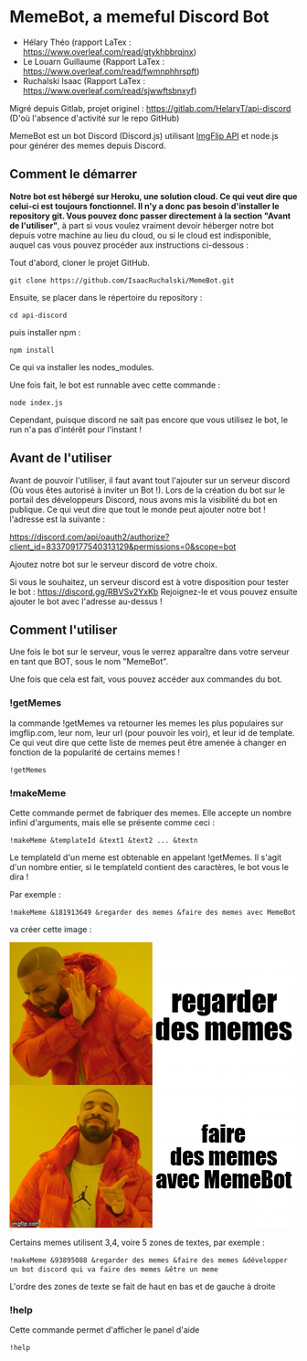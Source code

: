 # MemeBot, a memeful Discord Bot

- Hélary Théo (rapport LaTex : https://www.overleaf.com/read/gtykhbbrqjnx)
- Le Louarn Guillaume (Rapport LaTex : https://www.overleaf.com/read/fwmnphhrspft)
- Ruchalski Isaac (Rapport LaTex : https://www.overleaf.com/read/sjwwftsbnxyf)

Migré depuis Gitlab, projet originel : https://gitlab.com/HelaryT/api-discord (D'où l'absence d'activité sur le repo GitHub)

MemeBot est un bot Discord (Discord.js) utilisant [ImgFlip API](https://imgflip.com/api) et node.js pour générer des memes depuis Discord.

## Comment le démarrer

**Notre bot est hébergé sur Heroku, une solution cloud. Ce qui veut dire que celui-ci est toujours fonctionnel. Il n'y a donc pas besoin d'installer le repository git. Vous pouvez donc passer directement à la section "Avant de l'utiliser"**, à part si vous voulez vraiment devoir héberger notre bot depuis votre machine au lieu du cloud, ou si le cloud est indisponible, auquel cas vous pouvez procéder aux instructions ci-dessous :

Tout d'abord, cloner le projet GitHub.

    git clone https://github.com/IsaacRuchalski/MemeBot.git

Ensuite, se placer dans le répertoire du repository :

    cd api-discord

puis installer npm :

    npm install

Ce qui va installer les nodes_modules.

Une fois fait, le bot est runnable avec cette commande :

    node index.js

Cependant, puisque discord ne sait pas encore que vous utilisez le bot, le run n'a pas d'intérêt pour l'instant !

## Avant de l'utiliser

Avant de pouvoir l'utiliser, il faut avant tout l'ajouter sur un serveur discord (Où vous êtes autorisé à inviter un Bot !).
Lors de la création du bot sur le portail des développeurs Discord, nous avons mis la visibilité du bot en publique. Ce qui veut dire que tout le monde peut ajouter notre bot ! l'adresse est la suivante :

https://discord.com/api/oauth2/authorize?client_id=833709177540313129&permissions=0&scope=bot

Ajoutez notre bot sur le serveur discord de votre choix.

Si vous le souhaitez, un serveur discord est à votre disposition pour tester le bot : https://discord.gg/RBVSv2YxKb Rejoignez-le et vous pouvez ensuite ajouter le bot avec l'adresse au-dessus !

## Comment l'utiliser

Une fois le bot sur le serveur, vous le verrez apparaître dans votre serveur en tant que BOT, sous le nom "MemeBot".

Une fois que cela est fait, vous pouvez accéder aux commandes du bot.

### !getMemes

la commande !getMemes va retourner les memes les plus populaires sur imgflip.com, leur nom, leur url (pour pouvoir les voir), et leur id de template. Ce qui veut dire que cette liste de memes peut être amenée à changer en fonction de la popularité de certains memes !

    !getMemes

### !makeMeme

Cette commande permet de fabriquer des memes. Elle accepte un nombre infini d'arguments, mais elle se présente comme ceci :

    !makeMeme &templateId &text1 &text2 ... &textn

Le templateId d'un meme est obtenable en appelant !getMemes. Il s'agit d'un nombre entier, si le templateId contient des caractères, le bot vous le dira !

Par exemple :

    !makeMeme &181913649 &regarder des memes &faire des memes avec MemeBot

va créer cette image :

![alt text](drake.jpg "Drake meme")

Certains memes utilisent 3,4, voire 5 zones de textes, par exemple :

    !makeMeme &93895088 &regarder des memes &faire des memes &développer un bot discord qui va faire des memes &être un meme

L'ordre des zones de texte se fait de haut en bas et de gauche à droite

### !help

Cette commande permet d'afficher le panel d'aide

    !help
